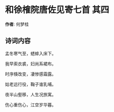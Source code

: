 # 和徐榷院唐佐见寄七首  其四

**作者**: 何梦桂

## 诗词内容

孟冬寒气至，蟋蟀入床下。

我早索衣裘，妇尚系裙布。

时序倏改变，凄惨感霜露。

姑老远行役，鞠子谁乳哺。

夜半山壑移，人生况旅寓。

伤心重伤心，江空岁华暮。

